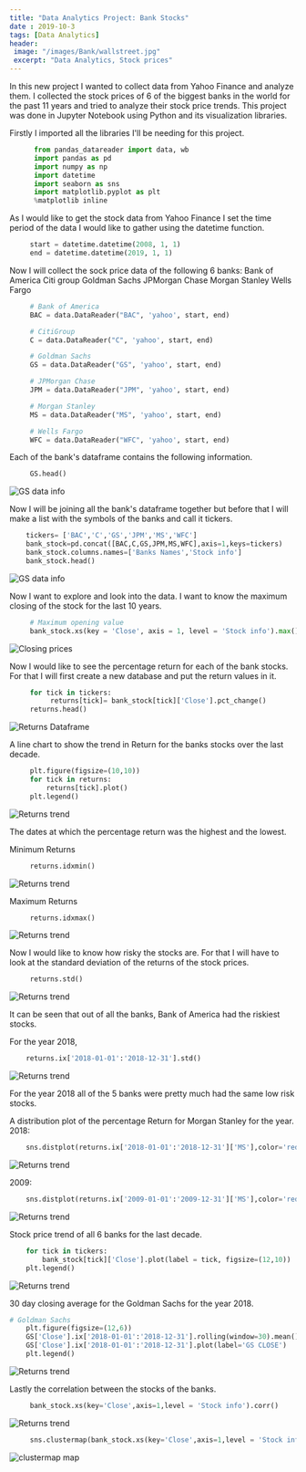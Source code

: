 ```yaml
---
title: "Data Analytics Project: Bank Stocks"
date : 2019-10-3
tags: [Data Analytics]
header:
 image: "/images/Bank/wallstreet.jpg"
 excerpt: "Data Analytics, Stock prices"
---
```

In this new project I wanted to collect data from Yahoo Finance and analyze them. I collected the stock prices of 6 of the biggest banks in the world for the past 11 years and tried to analyze their stock price trends.
This project was done in Jupyter Notebook using Python and its visualization libraries.

Firstly I imported all the libraries I'll be needing for this project.

``` python
      from pandas_datareader import data, wb
      import pandas as pd
      import numpy as np
      import datetime
      import seaborn as sns
      import matplotlib.pyplot as plt
      %matplotlib inline
```
As I would like to get the stock data from Yahoo Finance I set the time period of the data I would like to gather using the datetime function.

```python
     start = datetime.datetime(2008, 1, 1)
     end = datetime.datetime(2019, 1, 1)
```
Now I will collect the sock price data of the following 6 banks:
Bank of America
Citi group
Goldman Sachs
JPMorgan Chase
Morgan Stanley
Wells Fargo

```python
     # Bank of America
     BAC = data.DataReader("BAC", 'yahoo', start, end)

     # CitiGroup
     C = data.DataReader("C", 'yahoo', start, end)

     # Goldman Sachs
     GS = data.DataReader("GS", 'yahoo', start, end)

     # JPMorgan Chase
     JPM = data.DataReader("JPM", 'yahoo', start, end)

     # Morgan Stanley
     MS = data.DataReader("MS", 'yahoo', start, end)

     # Wells Fargo
     WFC = data.DataReader("WFC", 'yahoo', start, end)
```
Each of the bank's dataframe contains the following information.
```python
     GS.head()
```
 <img src="{{ site.url }}{{ site.baseurl }}/images/Bank/Capture.JPG" alt=" GS data info">

Now I will be joining all the bank's dataframe together but before that I will make a list with the symbols of the banks and call it tickers.

```python
    tickers= ['BAC','C','GS','JPM','MS','WFC']
    bank_stock=pd.concat([BAC,C,GS,JPM,MS,WFC],axis=1,keys=tickers)
    bank_stock.columns.names=['Banks Names','Stock info']
    bank_stock.head()
```
<img src="{{ site.url }}{{ site.baseurl }}/images/Bank/columnnames.JPG" alt=" GS data info">

Now I want to explore and look into the data. I want to know the maximum closing of the stock for the last 10 years.

```python
     # Maximum opening value
     bank_stock.xs(key = 'Close', axis = 1, level = 'Stock info').max()
```
<img src="{{ site.url }}{{ site.baseurl }}/images/Bank/max_closing_price.JPG" alt=" Closing prices">

Now I would like to see the percentage return for each of the bank stocks. For that I will first create a new database and put the return values in it.

```python
     for tick in tickers:
          returns[tick]= bank_stock[tick]['Close'].pct_change()
     returns.head()
```
<img src="{{ site.url }}{{ site.baseurl }}/images/Bank/Pctchange_returns.JPG" alt=" Returns Dataframe">

 A line chart to show the trend in Return for the banks stocks over the last decade.

```python
     plt.figure(figsize=(10,10))
     for tick in returns:
         returns[tick].plot()
     plt.legend()
```
<img src="{{ site.url }}{{ site.baseurl }}/images/Bank/returns_graph.JPG" alt=" Returns trend">

The dates at which the percentage return was the highest and the lowest.

Minimum Returns
```python
     returns.idxmin()
```
<img src="{{ site.url }}{{ site.baseurl }}/images/Bank/min_returndate.JPG" alt=" Returns trend">

Maximum Returns
```python
     returns.idxmax()
```
<img src="{{ site.url }}{{ site.baseurl }}/images/Bank/max_returndate.JPG" alt=" Returns trend">


Now I would like to know how risky the stocks are. For that I  will have to look at the standard deviation of the returns of the stock prices.

```python
     returns.std()
```
<img src="{{ site.url }}{{ site.baseurl }}/images/Bank/standarddeviation.JPG" alt=" Returns trend">

It can be seen that out of all the banks, Bank of America had the riskiest stocks.

For the year 2018,

```python
    returns.ix['2018-01-01':'2018-12-31'].std()
```
<img src="{{ site.url }}{{ site.baseurl }}/images/Bank/2018returnstd.JPG" alt=" Returns trend">

For the year 2018 all of the 5 banks were pretty much had the same low risk stocks.

A distribution plot of the percentage Return for Morgan Stanley for the year.
2018:
```python
    sns.distplot(returns.ix['2018-01-01':'2018-12-31']['MS'],color='red')
```
<img src="{{ site.url }}{{ site.baseurl }}/images/Bank/Morganstanely_return2018.JPG" alt=" Returns trend">

2009:
```python
    sns.distplot(returns.ix['2009-01-01':'2009-12-31']['MS'],color='red',bins =50)
```
<img src="{{ site.url }}{{ site.baseurl }}/images/Bank/Morgan2009return.JPG" alt=" Returns trend">

Stock price trend of all 6 banks for the last decade.

```python
    for tick in tickers:
        bank_stock[tick]['Close'].plot(label = tick, figsize=(12,10))
    plt.legend()
```
<img src="{{ site.url }}{{ site.baseurl }}/images/Bank/Stock_prices.JPG" alt=" Returns trend">

30 day closing average for the Goldman Sachs for the year 2018.

```python
# Goldman Sachs
    plt.figure(figsize=(12,6))
    GS['Close'].ix['2018-01-01':'2018-12-31'].rolling(window=30).mean().plot(label='30 Day Avg')
    GS['Close'].ix['2018-01-01':'2018-12-31'].plot(label='GS CLOSE')
    plt.legend()

```
<img src="{{ site.url }}{{ site.baseurl }}/images/Bank/GSmovingA2018.JPG" alt=" Returns trend">


Lastly the correlation between the stocks of the banks.

```python
     bank_stock.xs(key='Close',axis=1,level = 'Stock info').corr()
```
<img src="{{ site.url }}{{ site.baseurl }}/images/Bank/correlation.JPG" alt=" Returns trend">

```python
     sns.clustermap(bank_stock.xs(key='Close',axis=1,level = 'Stock info').corr(),annot = True)
```
<img src="{{ site.url }}{{ site.baseurl }}/images/Bank/corrclustermap.JPG" alt=" clustermap map">

